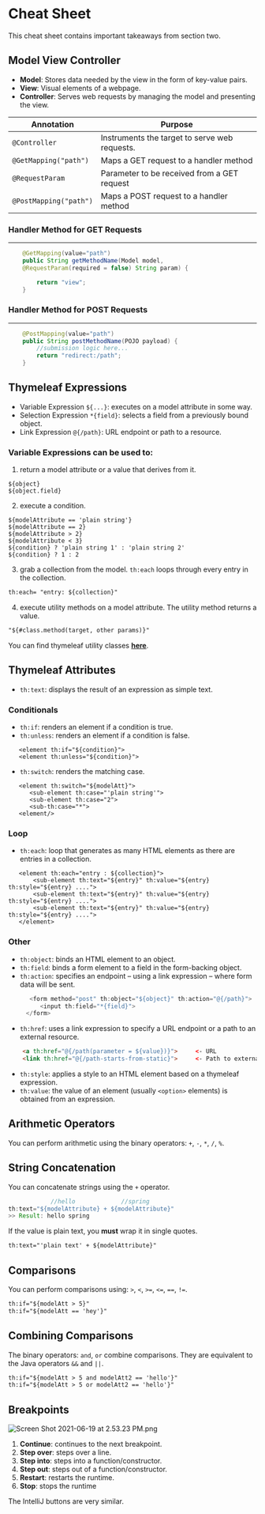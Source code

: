 # Cheat Sheet

This cheat sheet contains important takeaways from section two.

## Model View Controller

- **Model**: Stores data needed by the view in the form of key-value pairs.
- **View**: Visual elements of a webpage. 
- **Controller**: Serves web requests by managing the model and presenting the view.


| Annotation | Purpose |
| --- | --- |
| `@Controller` |  Instruments the target to serve web requests. |
| `@GetMapping("path")` | Maps a GET request to a handler method |
| `@RequestParam` | Parameter to be received from a GET request |
| `@PostMapping("path")` | Maps a POST request to a handler method |

### Handler Method for GET Requests
----
```java
    @GetMapping(value="path")
    public String getMethodName(Model model, 
    @RequestParam(required = false) String param) {

        return "view";
    }
```

### Handler Method for POST Requests
----
```java
    @PostMapping(value="path")
    public String postMethodName(POJO payload) {
        //submission logic here...
        return "redirect:/path";
    }
```
## Thymeleaf Expressions

- Variable Expression `${...}`: executes on a model attribute in some way.
- Selection Expression `*{field}`: selects a field from a previously bound object.
- Link Expression `@{/path}`: URL endpoint or path to a resource.

### Variable Expressions can be used to:
1. return a model attribute or a value that derives from it.
```
${object}  
${object.field}    
```
2. execute a condition.

```
${modelAttribute == 'plain string'}  
${modelAttribute == 2}
${modelAttribute > 2} 
${modelAttribute < 3} 
${condition} ? 'plain string 1' : 'plain string 2'
${condition} ? 1 : 2
```
3. grab a collection from the model. `th:each` loops through every entry in the collection.

```html
th:each= "entry: ${collection}"
```

4. execute utility methods on a model attribute. The utility method returns a value. 

```html
"${#class.method(target, other params)}"
```
You can find thymeleaf utility classes [**here**](https://github.com/thymeleaf/thymeleaf/tree/3.1-master/lib/thymeleaf/src/main/java/org/thymeleaf/expression).

## Thymeleaf Attributes

- `th:text`: displays the result of an expression as simple text.
### Conditionals
- `th:if`: renders an element if a condition is true.
- `th:unless`: renders an element if a condition is false.
```
   <element th:if="${condition}">
   <element th:unless="${condition}">

```
- `th:switch`: renders the matching case.
```
   <element th:switch="${modelAtt}">
      <sub-element th:case="'plain string'">
      <sub-element th:case="2">
      <sub-th:case="*">
   <element/>

```
### Loop
- `th:each`: loop that generates as many HTML elements as there are entries in a collection.
```
   <element th:each="entry : ${collection}">
       <sub-element th:text="${entry}" th:value="${entry} th:style="${entry} ....">
       <sub-element th:text="${entry}" th:value="${entry} th:style="${entry} ....">
       <sub-element th:text="${entry}" th:value="${entry} th:style="${entry} ....">
   </element>
```
### Other
- `th:object`: binds an HTML element to an object.
- `th:field`: binds a form element to a field in the form-backing object.
- `th:action`: specifies an endpoint – using a link expression – where form data will be sent.
```java
      <form method="post" th:object="${object}" th:action="@{/path}">
         <input th:field="*{field}">
     </form> 
```
- `th:href`: uses a link expression to specify a URL endpoint or a path to an external resource.
```html
    <a th:href="@{/path(parameter = ${value})}">     <- URL
    <link th:href="@{/path-starts-from-static}">     <- Path to external document
```
- `th:style`: applies a style to an HTML element based on a thymeleaf expression.
- `th:value`: the value of an element (usually `<option>` elements) is obtained from an expression.

## Arithmetic Operators
You can perform arithmetic using the binary operators: `+`, `-`, `*`, `/`, `%`.

## String Concatenation
You can concatenate strings using the `+` operator.
```java
            //hello             //spring
th:text="${modelAttribute} + ${modelAttribute}"
>> Result: hello spring 
```
If the value is plain text, you **must** wrap it in single quotes.
```html
th:text="'plain text' + ${modelAttribute}"
```
## Comparisons
You can perform comparisons using: `>`, `<`, `>=`, `<=`, `==`, `!=`.
```html
th:if="${modelAtt > 5}"
th:if="${modelAtt == 'hey'}"
```
## Combining Comparisons
The binary operators: `and`, `or` combine comparisons. They are equivalent to the Java operators `&&` and `||`.
```html
th:if="${modelAtt > 5 and modelAtt2 == 'hello'}"
th:if="${modelAtt > 5 or modelAtt2 == 'hello'}"
```


## Breakpoints

![Screen Shot 2021-06-19 at 2.53.23 PM.png](https://firebasestorage.googleapis.com/v0/b/learnthepart-75aed.appspot.com/o/images%2Fba457400-93c8-4508-b14c-7b92f4a54a46?alt=media&token=bbdd983c-2102-47c9-aa73-d8d9dddcae72)

1. **Continue**: continues to the next breakpoint. 
2. **Step over**: steps over a line.
3. **Step into**: steps into a function/constructor. 
4. **Step out**: steps out of a function/constructor.
5. **Restart**: restarts the runtime.
6. **Stop**: stops the runtime

The IntelliJ buttons are very similar.